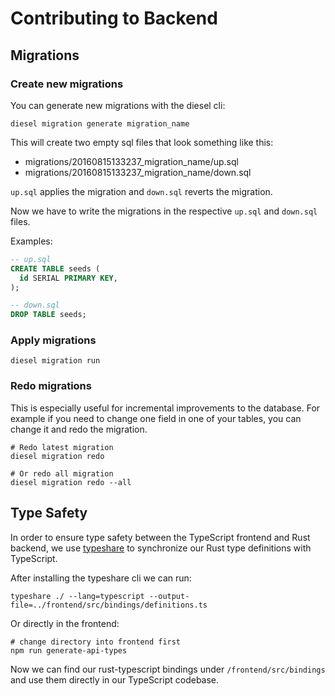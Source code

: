 # Contributing to Backend

## Migrations

### Create new migrations

You can generate new migrations with the diesel cli:

``` shell
diesel migration generate migration_name
```

This will create two empty sql files that look something like this:

- migrations/20160815133237_migration_name/up.sql
- migrations/20160815133237_migration_name/down.sql

`up.sql` applies the migration and `down.sql` reverts the migration.

Now we have to write the migrations in the respective `up.sql` and `down.sql` files.

Examples:

``` SQL
-- up.sql
CREATE TABLE seeds (
  id SERIAL PRIMARY KEY,
);
```

``` SQL
-- down.sql
DROP TABLE seeds;
```

### Apply migrations

``` shell
diesel migration run
```

### Redo migrations

This is especially useful for incremental improvements to the database.
For example if you need to change one field in one of your tables, you can change it and redo the migration.

``` shell
# Redo latest migration
diesel migration redo

# Or redo all migration
diesel migration redo --all
```

## Type Safety

In order to ensure type safety between the TypeScript frontend and Rust backend, we use [typeshare](https://github.com/1Password/typeshare) to synchronize our Rust type definitions with TypeScript.

After installing the typeshare cli we can run:

``` shell
typeshare ./ --lang=typescript --output-file=../frontend/src/bindings/definitions.ts
```

Or directly in the frontend:

``` shell
# change directory into frontend first
npm run generate-api-types
```

Now we can find our rust-typescript bindings under `/frontend/src/bindings` and use them directly in our TypeScript codebase.
